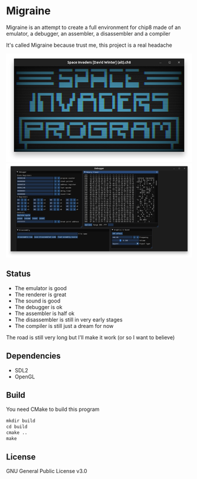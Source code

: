 # Migraine

Migraine is an attempt to create a full environment for chip8 made of an emulator, a debugger, an assembler, a disassembler and a compiler

It's called Migraine because trust me, this project is a real headache

![Emulator Window](Emulator_Image.png)
![Debugger Window](Debugger_Image.png)

## Status

- The emulator is good
- The renderer is great
- The sound is good
- The debugger is ok
- The assembler is half ok
- The disassembler is still in very early stages
- The compiler is still just a dream for now

The road is still very long but I'll make it work (or so I want to believe)

## Dependencies

- SDL2
- OpenGL

## Build

You need CMake to build this program

```
mkdir build
cd build
cmake ..
make
```

## License

GNU General Public License v3.0
